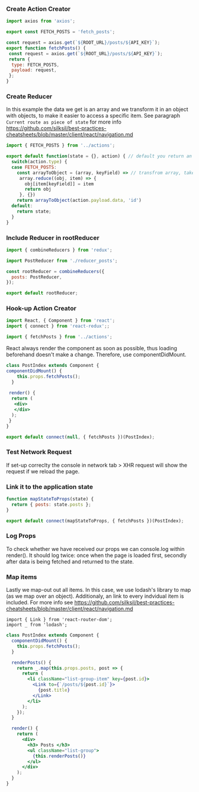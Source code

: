 ### Create Action Creator
```js
import axios from 'axios';

export const FETCH_POSTS = 'fetch_posts';

const request = axios.get(`${ROOT_URL}/posts/${API_KEY}`);
export function fetchPosts() {
 const request = axios.get(`${ROOT_URL}/posts/${API_KEY}`);
 return {
  type: FETCH_POSTS,
  payload: request,
 };
}
```
### Create Reducer
In this example the data we get is an array and we transform it in an object with objects, to make it easier to access a specific item. See paragraph `Current route as piece of state` for more info https://github.com/silksil/best-practices-cheatsheets/blob/master/client/react/navigation.md
```jsx
import { FETCH_POSTS } from '../actions';

export default function(state = {}, action) { // default you return an object
  switch(action.type) {
  case FETCH_POSTS:
    const arrayToObject = (array, keyField) => // transfrom array, take each property, create object
     array.reduce((obj, item) => {
       obj[item[keyField]] = item
       return obj
     }, {})
    return arrayToObject(action.payload.data, 'id')
  default:
    return state;
  }
}
```
### Include Reducer in rootReducer
```js
import { combineReducers } from 'redux';

import PostReducer from './reducer_posts';

const rootReducer = combineReducers({
  posts: PostReducer,
});

export default rootReducer;
```

### Hook-up Action Creator
```jsx
import React, { Component } from 'react';
import { connect } from 'react-redux';;

import { fetchPosts } from '../actions';
```
React always render the component as soon as possible, thus loading beforehand doesn't make a change. Therefore, use componentDidMount. 
```jsx
class PostIndex extends Component {
componentDidMount() {
    this.props.fetchPosts();
  }
  
 render() {
  return (
   <div>
   </div>
  );
 }
}
```
```jsx
export default connect(null, { fetchPosts })(PostIndex);
```
### Test Network Request
If set-up correclty the console in network tab > XHR request will show the request if we reload the page. 

### Link it to the application state
```jsx
function mapStateToProps(state) {
  return { posts: state.posts };
}
```
```jsx
export default connect(mapStateToProps, { fetchPosts })(PostIndex);
```
### Log Props
To check whether we have received our props we can console.log within render(). It should log twice: once when the page is loaded first, secondly after data is being fetched and returned to the state. 

### Map items
Lastly we map-out out all items. In this case, we use lodash's library to map (as we map over an object). Additionaly, an link to every indvidual item is included. For more info see https://github.com/silksil/best-practices-cheatsheets/blob/master/client/react/navigation.md

```
import { Link } from 'react-router-dom';
import _ from 'lodash';
```

```jsx
class PostIndex extends Component {
  componentDidMount() {
    this.props.fetchPosts();
  }

  renderPosts() {
    return _.map(this.props.posts, post => {
      return (
        <li className="list-group-item" key={post.id}>
          <Link to={`/posts/${post.id}`}>
            {post.title}
          </Link>
        </li>
      );
    });
  }

  render() {
    return (
      <div>
        <h3> Posts </h3>
        <ul className="list-group">
          {this.renderPosts()}
        </ul>
      </div>
    );
  }
}
```

